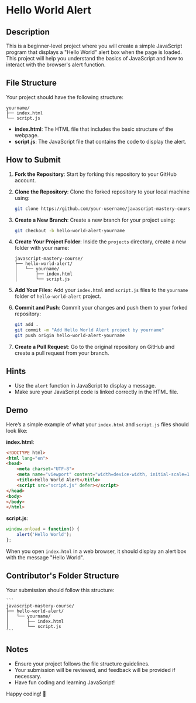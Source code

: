 # Hello World Alert

## Description

This is a beginner-level project where you will create a simple JavaScript program that displays a "Hello World" alert box when the page is loaded. This project will help you understand the basics of JavaScript and how to interact with the browser's alert function.

## File Structure

Your project should have the following structure:

```
yourname/
├── index.html
└── script.js
```

- **index.html**: The HTML file that includes the basic structure of the webpage.
- **script.js**: The JavaScript file that contains the code to display the alert.

## How to Submit

1. **Fork the Repository**: Start by forking this repository to your GitHub account.

2. **Clone the Repository**: Clone the forked repository to your local machine using:
    ```bash
    git clone https://github.com/your-username/javascript-mastery-course.git
    ```

3. **Create a New Branch**: Create a new branch for your project using:
    ```bash
    git checkout -b hello-world-alert-yourname
    ```

4. **Create Your Project Folder**: Inside the `projects` directory, create a new folder with your name:
    ```
    javascript-mastery-course/
    ├── hello-world-alert/
    │   └── yourname/
    │       ├── index.html
    │       └── script.js
    ```

5. **Add Your Files**: Add your `index.html` and `script.js` files to the `yourname` folder of `hello-world-alert` project.

6. **Commit and Push**: Commit your changes and push them to your forked repository:
    ```bash
    git add .
    git commit -m "Add Hello World Alert project by yourname"
    git push origin hello-world-alert-yourname
    ```

7. **Create a Pull Request**: Go to the original repository on GitHub and create a pull request from your branch.

## Hints

- Use the `alert` function in JavaScript to display a message.
- Make sure your JavaScript code is linked correctly in the HTML file.

## Demo

Here’s a simple example of what your `index.html` and `script.js` files should look like:

**index.html**:
```html
<!DOCTYPE html>
<html lang="en">
<head>
    <meta charset="UTF-8">
    <meta name="viewport" content="width=device-width, initial-scale=1.0">
    <title>Hello World Alert</title>
    <script src="script.js" defer></script>
</head>
<body>
</body>
</html>
```

**script.js**:
```javascript
window.onload = function() {
    alert('Hello World');
};
```

When you open `index.html` in a web browser, it should display an alert box with the message "Hello World".

## Contributor's Folder Structure

Your submission should follow this structure:

    ```
    javascript-mastery-course/
    ├── hello-world-alert/
    │   └── yourname/
    │       ├── index.html
    │       └── script.js
    ```

## Notes

- Ensure your project follows the file structure guidelines.
- Your submission will be reviewed, and feedback will be provided if necessary.
- Have fun coding and learning JavaScript!

Happy coding! 🚀